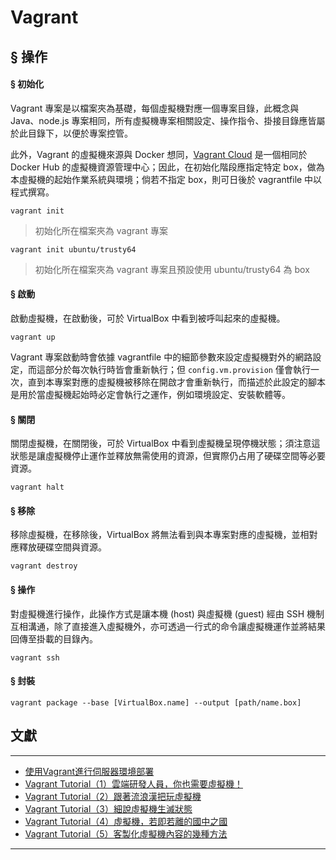 ﻿# Vagrant

## § 操作

#### § 初始化

Vagrant 專案是以檔案夾為基礎，每個虛擬機對應一個專案目錄，此概念與 Java、node.js 專案相同，所有虛擬機專案相關設定、操作指令、掛接目錄應皆屬於此目錄下，以便於專案控管。

此外，Vagrant 的虛擬機來源與 Docker 想同，[Vagrant Cloud](https://app.vagrantup.com/boxes/search) 是一個相同於 Docker Hub 的虛擬機資源管理中心；因此，在初始化階段應指定特定 box，做為本虛擬機的起始作業系統與環境；倘若不指定 box，則可日後於 vagrantfile 中以程式撰寫。

```
vagrant init
```
> 初始化所在檔案夾為 vagrant 專案

```
vagrant init ubuntu/trusty64
```
> 初始化所在檔案夾為 vagrant 專案且預設使用 ubuntu/trusty64 為 box

#### § 啟動

啟動虛擬機，在啟動後，可於 VirtualBox 中看到被呼叫起來的虛擬機。

```
vagrant up
```

Vagrant 專案啟動時會依據 vagrantfile 中的細節參數來設定虛擬機對外的網路設定，而這部分於每次執行時皆會重新執行；但 ```config.vm.provision``` 僅會執行一次，直到本專案對應的虛擬機被移除在開啟才會重新執行，而描述於此設定的腳本是用於當虛擬機起始時必定會執行之運作，例如環境設定、安裝軟體等。

#### § 關閉

關閉虛擬機，在關閉後，可於 VirtualBox 中看到虛擬機呈現停機狀態；須注意這狀態是讓虛擬機停止運作並釋放無需使用的資源，但實際仍占用了硬碟空間等必要資源。

```
vagrant halt
```

#### § 移除

移除虛擬機，在移除後，VirtualBox 將無法看到與本專案對應的虛擬機，並相對應釋放硬碟空間與資源。

```
vagrant destroy
```

#### § 操作

對虛擬機進行操作，此操作方式是讓本機 (host) 與虛擬機 (guest) 經由 SSH 機制互相溝通，除了直接進入虛擬機外，亦可透過一行式的命令讓虛擬機運作並將結果回傳至掛載的目錄內。

```
vagrant ssh
```

#### § 封裝

```
vagrant package --base [VirtualBox.name] --output [path/name.box]
```

## 文獻

---

+ [使用Vagrant進行伺服器環境部署](http://www.cc.ntu.edu.tw/chinese/epaper/0040/20170320_4006.html)
+ [Vagrant Tutorial（1）雲端研發人員，你也需要虛擬機！](http://www.codedata.com.tw/social-coding/vagrant-tutorial-1-developer-and-vm/)
+ [Vagrant Tutorial（2）跟著流浪漢把玩虛擬機](http://www.codedata.com.tw/social-coding/vagrant-tutorial-2-playing-vm-with-vagrant/)
+ [Vagrant Tutorial（3）細說虛擬機生滅狀態](http://www.codedata.com.tw/social-coding/vagrant-tutorial-3-vm-lifecycle/)
+ [Vagrant Tutorial（4）虛擬機，若即若離的國中之國](http://www.codedata.com.tw/social-coding/vagrant-tutorial-4-guest-host-communication/)
+ [Vagrant Tutorial（5）客製化虛擬機內容的幾種方法](http://www.codedata.com.tw/social-coding/vagrant-tutorial-5-vm-customization/)

---

